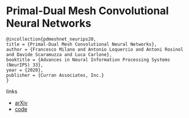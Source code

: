 # Primal-Dual Mesh Convolutional Neural Networks

```
@incollection{pdmeshnet_neurips20,
title = {Primal-Dual Mesh Convolutional Neural Networks},
author = {Francesco Milano and Antonio Loquercio and Antoni Rosinol and Davide Scaramuzza and Luca Carlone},
booktitle = {Advances in Neural Information Processing Systems (NeurIPS) 33},
year = {2020},
publisher = {Curran Associates, Inc.}
}
```

links
- [arXiv](https://arxiv.org/abs/2010.12455)
- [code](https://github.com/MIT-SPARK/PD-MeshNet)
